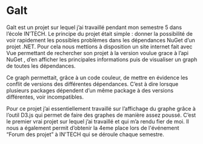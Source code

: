 Galt
====

Galt est un projet sur lequel j’ai travaillé pendant mon semestre 5 dans l’école IN’TECH. Le principe du projet était simple : donner la possibilité de voir rapidement les possibles problèmes dans les dépendances NuGet d’un projet .NET. Pour cela nous mettions à disposition un site internet fait avec Vue permettant de rechercher son projet à la version voulue grace à l’api NuGet , d’en afficher les principales informations puis de visualiser un graph de toutes les dépendances.

Ce graph permettait, grâce à un code couleur, de mettre en évidence les conflit de versions des différentes dépendances. C’est à dire lorsque plusieurs packages dépendent d’un même package à des versions différentes, voir incompatibles.

Pour ce projet j’ai essentiellement travaillé sur l’affichage du graphe grâce à l’outil D3.js qui permet de faire des graphes de manière assez poussé. C’est le premier vrai projet sur lequel j’ai travaillé et qui m’a rendu fier de moi. Il nous a également permit d’obtenir la 4eme place lors de l'événement “Forum des projet” à IN'TECH qui se déroule chaque semestre.
